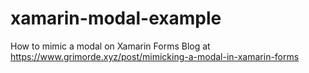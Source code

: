 # xamarin-modal-example
How to mimic a modal on Xamarin Forms
Blog at https://www.grimorde.xyz/post/mimicking-a-modal-in-xamarin-forms
